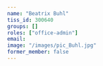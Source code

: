 ```yaml
---
name: "Beatrix Buhl"
tiss_id: 300640
groups: []
roles: ["office-admin"]
email:
image: "/images/pic_Buhl.jpg"
former_member: false
---
```


<!--
Your custom content goes here.
-->